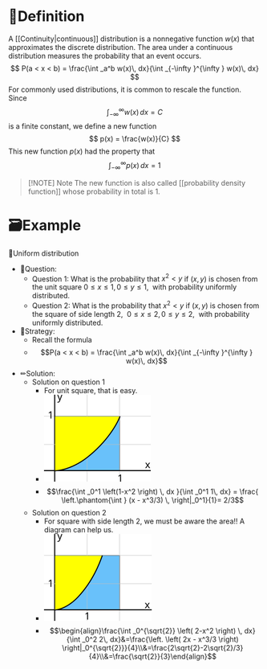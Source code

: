 # 📝Definition
A [[Continuity|continuous]] distribution is a nonnegative function $w(x)$ that approximates the discrete distribution. The area under a continuous distribution measures the probability that an event occurs.
$$
P(a < x < b) = \frac{\int _a^b w(x)\,  dx}{\int _{-\infty }^{\infty } w(x)\,  dx}
$$
For commonly used distributions, it is common to rescale the function. Since
$$
\int _{-\infty }^{\infty } w(x)\,  dx =C
$$
is a finite constant, we define a new function
$$
p(x) = \frac{w(x)}{C}
$$
This new function $p(x)$ had the property that
$$
\int _{-\infty }^{\infty } p(x)\,  dx =1
$$
> [!NOTE] Note
> The new function is also called [[probability density function]] whose probability in total is 1.


# 🗃Example
📌Uniform distribution
- 💬Question:
	- Question 1: What is the probability that $x^2 < y$ if $(x,y)$ is chosen from the unit square $0 \leq x \leq 1,0 \leq y \leq 1$,  with probability uniformly distributed.
	- Question 2: What is the probability that $x^2 < y$ if $(x,y)$ is chosen from the square of side length 2,  $0 \leq x \leq 2,0 \leq y \leq 2$,  with probability uniformly distributed.
- 🏹Strategy:
	- Recall the formula
	- $$P(a < x < b) = \frac{\int _a^b w(x)\,  dx}{\int _{-\infty }^{\infty } w(x)\,  dx}$$
- ✏Solution:
	- Solution on question 1
		- For unit square, that is easy.
		- ![name|200](../assets/images_probability-square-2.svg)
		- $$\frac{\int _0^1 \left(1-x^2 \right) \,  dx }{\int _0^1 1\,  dx} = \frac{ \left.\phantom{\int } (x - x^3/3) \,  \right|_0^1}{1}= 2/3$$
	- Solution on question 2
		- For square with side length 2, we must be aware the area!! A diagram can help us.
		- ![name|200](../assets/images_probability-square-3.svg)
		- $$\begin{align}\frac{\int _0^{\sqrt{2}} \left( 2-x^2 \right) \,  dx}{\int _0^2 2\,  dx}&=\frac{\left. \left( 2x - x^3/3 \right) \right|_0^{\sqrt{2}}}{4}\\&=\frac{2\sqrt{2}-2\sqrt{2}/3}{4}\\&=\frac{\sqrt{2}}{3}\end{align}$$

